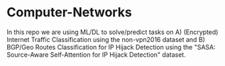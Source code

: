 # Computer-Networks
In this repo we are using ML/DL to solve/predict tasks on A) (Encrypted) Internet Traffic Classification using the non-vpn2016 dataset and B) BGP/Geo Routes Classification for IP Hijack Detection using the "SASA: Source-Aware Self-Attention for IP Hijack Detection" dataset.
